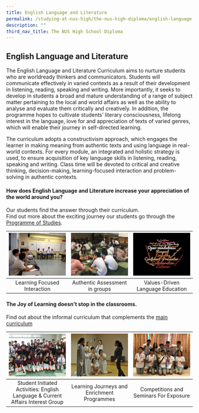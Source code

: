 ```yaml
---
title: English Language and Literature
permalink: /studying-at-nus-high/the-nus-high-diploma/english-language-and-literature/
description: ""
third_nav_title: The NUS High School Diploma
---
```

## English Language and Literature
The English Language and Literature Curriculum aims to nurture students who are worldready thinkers and communicators. Students will communicate effectively in varied contexts as a result of their development in listening, reading, speaking and writing. More importantly, it seeks to develop in students a broad and mature understanding of a range of subject matter pertaining to the local and world affairs as well as the ability to analyse and evaluate them critically and creatively. In addition, the programme hopes to cultivate students’ literary consciousness, lifelong interest in the language, love for and appreciation of texts of varied genres, which will enable their journey in self-directed learning. 

The curriculum adopts a constructivism approach, which engages the learner in making meaning from authentic texts and using language in real-world contexts. For every module, an integrated and holistic strategy is used, to ensure acquisition of key language skills in listening, reading, speaking and writing. Class time will be devoted to critical and creative thinking, decision-making, learning-focused interaction and problem-solving in authentic contexts.

#### How does **English Language and Literature** increase your appreciation of the world around you?<br>
Our students find the answer through their curriculum.<br>
Find out more about the exciting journey our students go through the [Programme of Studies](https://staging.d1bl70m167uzkq.amplifyapp.com/studying-at-nus-high/the-nus-high-diploma/programme-of-studies/).
<table>
	<thead>
		<tr>
			<th style="width: 33%; align: center">
				<a href="/english-and-literature/wonderment-in-the-classroom/">
					<img src="/images/English/english7.jpg" style="max-height:100%; max-width:100%"></a>
			</th>
			<th style="width: 33%; align: center">
				<a href="/english-and-literature/wonderment-in-the-classroom/">
					<img src="/images/English/english2.jpg" style="max-height:100%; max-width:100%">
				</a>
			</th>
			<th style="width: 33%; align: center">
				<a href="/english-and-literature/wonderment-in-the-classroom/">
					<img src="/images/English/english3.jpg" style="max-height:100%; max-width:100%">
				</a>
			</th>
		</tr>
	</thead>
	<tbody>
		<tr>
			<td style="text-align:center"> 
				Learning Focused  
Interaction  
			</td>
			<td style="text-align:center">
				Authentic Assessment in groups
			</td>
			<td style="text-align:center"> 
				Values-Driven Language  
Education
			</td>
		</tr>
	</tbody>
</table>



#### The Joy of Learning doesn't stop in the classrooms.<br>
Find out about the informal curriculum that complements the [main curriculum](https://staging.d1bl70m167uzkq.amplifyapp.com/english-and-literature/beyond-the-classroom/)

<table>
	<thead>
		<tr>
			<th style="width: 33%; align: center">
				<a href="/english-and-literature/beyond-the-classroom/">
					<img src="/images/English/english4.jpg" style="max-height:100%; max-width:100%"></a>
			</th>
			<th style="width: 33%; align: center">
				<a href="/english-and-literature/beyond-the-classroom/">
					<img src="/images/English/english5.jpg" style="max-height:100%; max-width:100%">
				</a>
			</th>
			<th style="width: 33%; align: center">
				<a href="/english-and-literature/beyond-the-classroom/">
					<img src="/images/English/english6.jpg" style="max-height:100%; max-width:100%">
				</a>
			</th>
		</tr>
	</thead>
	<tbody>
		<tr>
			<td style="text-align:center"> 
				Student Initiated Activities: English Language &amp; Current Affairs Interest Group  
			</td>
			<td style="text-align:center">
				Learning Journeys and  
Enrichment Programmes
			</td>
			<td style="text-align:center"> 
				Competitions and Seminars  
For Exposure
			</td>
		</tr>
	</tbody>
</table>